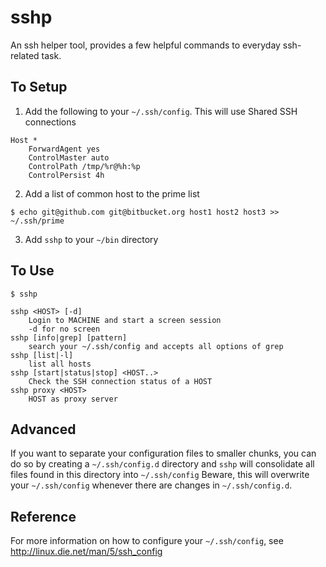 sshp
====

An ssh helper tool, provides a few helpful commands to everyday ssh-related task.


To Setup
--------
1. Add the following to your `~/.ssh/config`. This will use Shared SSH connections
```
Host *
	ForwardAgent yes
	ControlMaster auto
	ControlPath /tmp/%r@%h:%p
	ControlPersist 4h
```

2. Add a list of common host to the prime list
```
$ echo git@github.com git@bitbucket.org host1 host2 host3 >> ~/.ssh/prime
```
3. Add `sshp` to your `~/bin` directory


To Use
------
```
$ sshp
```
	sshp <HOST> [-d]
		Login to MACHINE and start a screen session
		-d for no screen
	sshp [info|grep] [pattern]
		search your ~/.ssh/config and accepts all options of grep
	sshp [list|-l]
		list all hosts
	sshp [start|status|stop] <HOST..>
		Check the SSH connection status of a HOST
	sshp proxy <HOST>
		HOST as proxy server

Advanced
--------
If you want to separate your configuration files to smaller chunks, you can do so by creating a `~/.ssh/config.d` directory and `sshp` will consolidate all files found in this directory into `~/.ssh/config`
Beware, this will overwrite your `~/.ssh/config` whenever there are changes in `~/.ssh/config.d`.

Reference
---------
For more information on how to configure your `~/.ssh/config`, see http://linux.die.net/man/5/ssh_config
